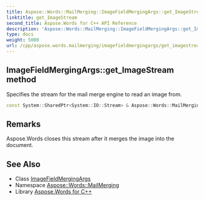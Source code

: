 ```yaml
---
title: Aspose::Words::MailMerging::ImageFieldMergingArgs::get_ImageStream method
linktitle: get_ImageStream
second_title: Aspose.Words for C++ API Reference
description: 'Aspose::Words::MailMerging::ImageFieldMergingArgs::get_ImageStream method. Specifies the stream for the mail merge engine to read an image from in C++.'
type: docs
weight: 5000
url: /cpp/aspose.words.mailmerging/imagefieldmergingargs/get_imagestream/
---
```

## ImageFieldMergingArgs::get_ImageStream method


Specifies the stream for the mail merge engine to read an image from.

```cpp
const System::SharedPtr<System::IO::Stream> & Aspose::Words::MailMerging::ImageFieldMergingArgs::get_ImageStream() const
```

## Remarks


Aspose.Words closes this stream after it merges the image into the document. 
## See Also

* Class [ImageFieldMergingArgs](../)
* Namespace [Aspose::Words::MailMerging](../../)
* Library [Aspose.Words for C++](../../../)
